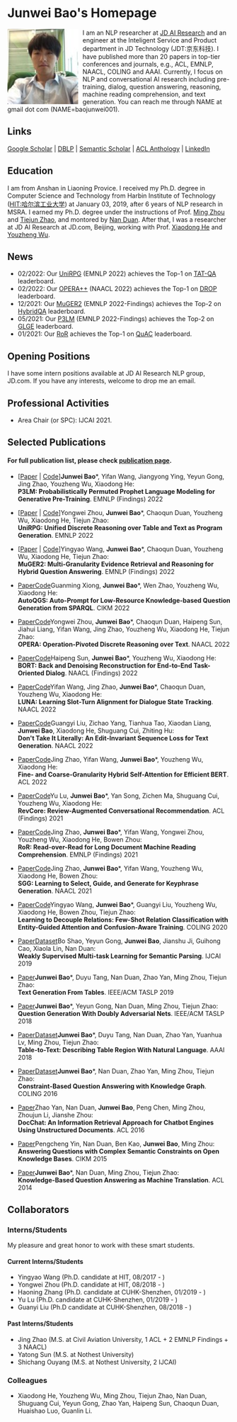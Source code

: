 # Junwei Bao's Homepage

<img align="left" src="citations.jpg" width=160 height=170 alt="a photo" style="padding-right:10px">

I am an NLP researcher at [JD AI Research](jdai.md) and an engineer at the Inteligent Service and Product department in JD Technology (JDT:京东科技). I have published more than 20 papers in top-tier conferences and journals, e.g., ACL, EMNLP, NAACL, COLING and AAAI. Currently, I focus on NLP and conversational AI research including pre-training, dialog, question answering, reasoning, machine reading comprehension, and text generation. You can reach me through NAME at gmail dot com (NAME=baojunwei001).




## Links
[Google Scholar](https://scholar.google.com/citations?hl=en&user=hcRREnsAAAAJ) | [DBLP](https://dblp.org/pid/221/1287-1.html) | [Semantic Scholar](https://www.semanticscholar.org/author/Junwei-Bao/3299718?sort=total-citations) | [ACL Anthology](https://aclanthology.org/people/junwei-bao) | [LinkedIn](https://www.linkedin.cn/incareer/in/junwei-bao-b2883386)

## Education

I am from Anshan in Liaoning Provice. I received my Ph.D. degree in Computer Science and Technology from Harbin Institute of Technology ([HIT:哈尔滨工业大学](http://www.hit.edu.cn/)) at January 03, 2019, after 6 years of NLP research in MSRA. I earned my Ph.D. degree under the instructions of Prof. [Ming Zhou](https://scholar.google.co.jp/citations?user=a0w5c0gAAAAJ&hl=en) and [Tiejun Zhao](https://baike.baidu.com/item/%E8%B5%B5%E9%93%81%E5%86%9B/7533734), and montored by [Nan Duan](https://nanduan.github.io/). After that, I was a researcher at JD AI Research at JD.com, Beijing, working with Prof. [Xiaodong He](https://scholar.google.com/citations?user=W5WbqgoAAAAJ&hl=en) and [Youzheng Wu](https://sites.google.com/site/erzhengcn/). 

## News
- 02/2022: Our [UniRPG]() (EMNLP 2022) achieves the Top-1 on [TAT-QA](https://nextplusplus.github.io/TAT-QA/) leaderboard.
- 02/2022: Our [OPERA++](https://aclanthology.org/2022.naacl-main.119.pdf) (NAACL 2022) achieves the Top-1 on [DROP](https://leaderboard.allenai.org/drop/submissions/public) leaderboard.
- 12/2021: Our [MuGER2]() (EMNLP 2022-Findings) achieves the Top-2 on [HybridQA](https://competitions.codalab.org/competitions/24420#results) leaderboard.
- 05/2021: Our [P3LM]() (EMNLP 2022-Findings) achieves the Top-2 on [GLGE](https://microsoft.github.io/glge/) leaderboard.
- 01/2021: Our [RoR](https://aclanthology.org/2021.findings-emnlp.160.pdf) achieves the Top-1 on [QuAC](https://quac.ai/) leaderboard.


## Opening Positions
I have some intern positions available at JD AI Research NLP group, JD.com. If you have any interests, welcome to drop me an email. 

## Professional Activities
- Area Chair (or SPC): IJCAI 2021. 

## Selected Publications
#### For full publication list, please check [publication page](publications.md).
- [[Paper]() | [Code](https://github.com/JD-AI-Research-NLP/P3LM)]**Junwei Bao***, Yifan Wang, Jiangyong Ying, Yeyun Gong, Jing Zhao, Youzheng Wu, Xiaodong He:  
  **P3LM: Probabilistically Permuted Prophet Language Modeling for Generative Pre-Training**. EMNLP (Findings) 2022

- [[Paper]() | [Code](https://github.com/JD-AI-Research-NLP/UniRPG)]Yongwei Zhou, **Junwei Bao***, Chaoqun Duan, Youzheng Wu, Xiaodong He, Tiejun Zhao:  
  **UniRPG: Unified Discrete Reasoning over Table and Text as Program Generation**. EMNLP 2022

- [[Paper]() | [Code](https://github.com/JD-AI-Research-NLP/MuGER2)]Yingyao Wang, **Junwei Bao***, Chaoqun Duan, Youzheng Wu, Xiaodong He, Tiejun Zhao:  
  **MuGER2: Multi-Granularity Evidence Retrieval and Reasoning for Hybrid Question Answering**. EMNLP (Findings) 2022
  
- [Paper](https://arxiv.org/abs/2208.12461.pdf)[Code](https://github.com/JD-AI-Research-NLP/AutoQGS)Guanming Xiong, **Junwei Bao***, Wen Zhao, Youzheng Wu, Xiaodong He:  
  **AutoQGS: Auto-Prompt for Low-Resource Knowledge-based Question Generation from SPARQL**. CIKM 2022
  
- [Paper](https://aclanthology.org/2022.naacl-main.119.pdf)[Code](https://github.com/JD-AI-Research-NLP/OPERA)Yongwei Zhou, **Junwei Bao***, Chaoqun Duan, Haipeng Sun, Jiahui Liang, Yifan Wang, Jing Zhao, Youzheng Wu, Xiaodong He, Tiejun Zhao:  
  **OPERA: Operation-Pivoted Discrete Reasoning over Text**. NAACL 2022

- [Paper](https://aclanthology.org/2022.findings-naacl.166.pdf)[Code](https://github.com/JD-AI-Research-NLP/BORT)Haipeng Sun, **Junwei Bao***, Youzheng Wu, Xiaodong He:  
  **BORT: Back and Denoising Reconstruction for End-to-End Task-Oriented Dialog**. NAACL (Findings) 2022

- [Paper](https://aclanthology.org/2022.naacl-main.242.pdf)[Code](https://github.com/JD-AI-Research-NLP/LUNA)Yifan Wang, Jing Zhao, **Junwei Bao***, Chaoqun Duan, Youzheng Wu, Xiaodong He:  
  **LUNA: Learning Slot-Turn Alignment for Dialogue State Tracking**. NAACL 2022

- [Paper](https://aclanthology.org/2022.naacl-main.150.pdf)[Code](https://github.com/JD-AI-Research-NLP/EISL)Guangyi Liu, Zichao Yang, Tianhua Tao, Xiaodan Liang, **Junwei Bao**, Xiaodong He, Shuguang Cui, Zhiting Hu:  
  **Don't Take It Literally: An Edit-Invariant Sequence Loss for Text Generation**. NAACL 2022

- [Paper](https://aclanthology.org/2022.acl-long.330.pdf)[Code](https://github.com/JD-AI-Research-NLP/FCA-BERT)Jing Zhao, Yifan Wang, **Junwei Bao***, Youzheng Wu, Xiaodong He:  
  **Fine- and Coarse-Granularity Hybrid Self-Attention for Efficient BERT**. ACL 2022

- [Paper](https://aclanthology.org/2021.findings-acl.99.pdf)[Code](https://github.com/JD-AI-Research-NLP/RevCore)Yu Lu, **Junwei Bao***, Yan Song, Zichen Ma, Shuguang Cui, Youzheng Wu, Xiaodong He:  
  **RevCore: Review-Augmented Conversational Recommendation**. ACL (Findings) 2021

- [Paper](https://aclanthology.org/2021.findings-emnlp.160.pdf)[Code](https://github.com/JD-AI-Research-NLP/RoR)Jing Zhao, **Junwei Bao***, Yifan Wang, Yongwei Zhou, Youzheng Wu, Xiaodong He, Bowen Zhou:  
  **RoR: Read-over-Read for Long Document Machine Reading Comprehension**. EMNLP (Findings) 2021

- [Paper](https://aclanthology.org/2021.naacl-main.455.pdf)[Code](https://github.com/JD-AI-Research-NLP/SGG)Jing Zhao, **Junwei Bao***, Yifan Wang, Youzheng Wu, Xiaodong He, Bowen Zhou:  
  **SGG: Learning to Select, Guide, and Generate for Keyphrase Generation**. NAACL 2021

- [Paper](https://aclanthology.org/2020.coling-main.510.pdf)[Code](https://github.com/JD-AI-Research-NLP/CTEG)Yingyao Wang, **Junwei Bao***, Guangyi Liu, Youzheng Wu, Xiaodong He, Bowen Zhou, Tiejun Zhao:  
  **Learning to Decouple Relations: Few-Shot Relation Classification with Entity-Guided Attention and Confusion-Aware Training**. COLING 2020

- [Paper](https://www.ijcai.org/proceedings/2019/0468.pdf)[Dataset](https://github.com/JunweiBao/MSParS)Bo Shao, Yeyun Gong, **Junwei Bao**, Jianshu Ji, Guihong Cao, Xiaola Lin, Nan Duan:  
  **Weakly Supervised Multi-task Learning for Semantic Parsing**. IJCAI 2019

- [Paper](https://ieeexplore.ieee.org/document/8510869)**Junwei Bao***, Duyu Tang, Nan Duan, Zhao Yan, Ming Zhou, Tiejun Zhao:  
  **Text Generation From Tables**. IEEE/ACM TASLP 2019

- [Paper](https://ieeexplore.ieee.org/document/8419315)**Junwei Bao***, Yeyun Gong, Nan Duan, Ming Zhou, Tiejun Zhao:  
  **Question Generation With Doubly Adversarial Nets**. IEEE/ACM TASLP 2018

- [Paper](https://ojs.aaai.org/index.php/AAAI/article/view/11944/11803)[Dataset](https://github.com/JunweiBao/Table2Text)**Junwei Bao***, Duyu Tang, Nan Duan, Zhao Yan, Yuanhua Lv, Ming Zhou, Tiejun Zhao:  
  **Table-to-Text: Describing Table Region With Natural Language**. AAAI 2018

- [Paper](https://aclanthology.org/C16-1236.pdf)[Dataset](https://github.com/JunweiBao/MulCQA)**Junwei Bao***, Nan Duan, Zhao Yan, Ming Zhou, Tiejun Zhao:  
  **Constraint-Based Question Answering with Knowledge Graph**. COLING 2016

- [Paper](https://aclanthology.org/P16-1049.pdf)Zhao Yan, Nan Duan, **Junwei Bao**, Peng Chen, Ming Zhou, Zhoujun Li, Jianshe Zhou:  
  **DocChat: An Information Retrieval Approach for Chatbot Engines Using Unstructured Documents**. ACL 2016

- [Paper](https://dl.acm.org/doi/10.1145/2806416.2806542)Pengcheng Yin, Nan Duan, Ben Kao, **Junwei Bao**, Ming Zhou:  
  **Answering Questions with Complex Semantic Constraints on Open Knowledge Bases**. CIKM 2015

- [Paper](https://aclanthology.org/P14-1091.pdf)**Junwei Bao***, Nan Duan, Ming Zhou, Tiejun Zhao:  
  **Knowledge-Based Question Answering as Machine Translation**. ACL 2014

## Collaborators

### Interns/Students
My pleasure and great honor to work with these smart students.

#### Current Interns/Students
- Yingyao Wang (Ph.D. candidate at HIT, 08/2017 - )
- Yongwei Zhou (Ph.D. candidate at HIT, 08/2018 - )
- Haoning Zhang (Ph.D. candidate at CUHK-Shenzhen, 01/2019 - )
- Yu Lu (Ph.D. candidate at CUHK-Shenzhen, 01/2019 - )
- Guanyi Liu (Ph.D candidate at CUHK-Shenzhen, 08/2018 - )

#### Past Interns/Students
- Jing Zhao (M.S. at Civil Aviation University, 1 ACL + 2 EMNLP Findings + 3 NAACL)
- Yatong Sun (M.S. at Nothest University)
- Shichang Ouyang (M.S. at Nothest University, 2 IJCAI)

### Colleagues 
- Xiaodong He, Youzheng Wu, Ming Zhou, Tiejun Zhao, Nan Duan, Shuguang Cui, Yeyun Gong, Zhao Yan, Haipeng Sun, Chaoqun Duan, Huaishao Luo, Guanlin Li.

